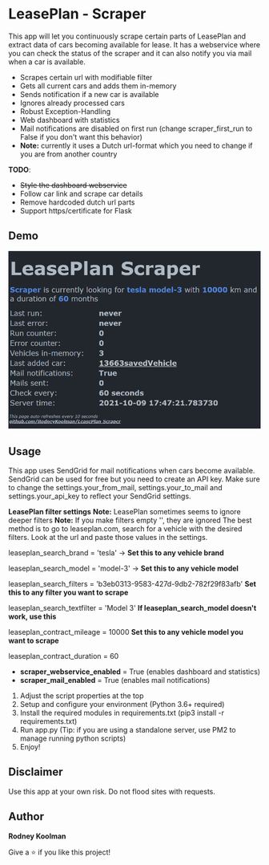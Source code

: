 # LeasePlan - Scraper

This app will let you continuously scrape certain parts of LeasePlan and extract data of cars becoming available for lease.
It has a webservice where you can check the status of the scraper and it can also notify you via mail when a car is available.

- Scrapes certain url with modifiable filter
- Gets all current cars and adds them in-memory
- Sends notification if a new car is available
- Ignores already processed cars
- Robust Exception-Handling
- Web dashboard with statistics
- Mail notifications are disabled on first run (change scraper_first_run to False if you don't want this behavior)
- **Note:** currently it uses a Dutch url-format which you need to change if you are from another country

**TODO**:
- ~~Style the dashboard webservice~~
- Follow car link and scrape car details
- Remove hardcoded dutch url parts
- Support https/certificate for Flask

## Demo

![demo](/demo/demo.gif)

## Usage

This app uses SendGrid for mail notifications when cars become available. SendGrid can be used for free but you need to create an API key.
Make sure to change the settings.your_from_mail, settings.your_to_mail and settings.your_api_key to reflect your SendGrid settings.

**LeasePlan filter settings**
**Note:** LeasePlan sometimes seems to ignore deeper filters
**Note:** If you make filters empty '', they are ignored
The best method is to go to leaseplan.com, search for a vehicle with the desired filters. Look at the url and paste those values in the settings.

leaseplan_search_brand = 'tesla' -> **Set this to any vehicle brand**

leaseplan_search_model = 'model-3' -> **Set this to any vehicle model**

leaseplan_search_filters = 'b3eb0313-9583-427d-9db2-782f29f83afb' **Set this to any filter you want to scrape**

leaseplan_search_textfilter = 'Model 3' **If leaseplan_search_model doesn't work, use this**

leaseplan_contract_mileage = 10000 **Set this to any vehicle model you want to scrape**

leaseplan_contract_duration = 60

- **scraper_webservice_enabled** = True (enables dashboard and statistics)
- **scraper_mail_enabled** = True (enables mail notifications)

1. Adjust the script properties at the top
2. Setup and configure your environment (Python 3.6+ required)
3. Install the required modules in requirements.txt (pip3 install -r requirements.txt)
4. Run app.py (Tip: if you are using a standalone server, use PM2 to manage running python scripts)
6. Enjoy!

## Disclaimer

Use this app at your own risk. Do not flood sites with requests.

## Author

**Rodney Koolman**

Give a ⭐️ if you like this project!